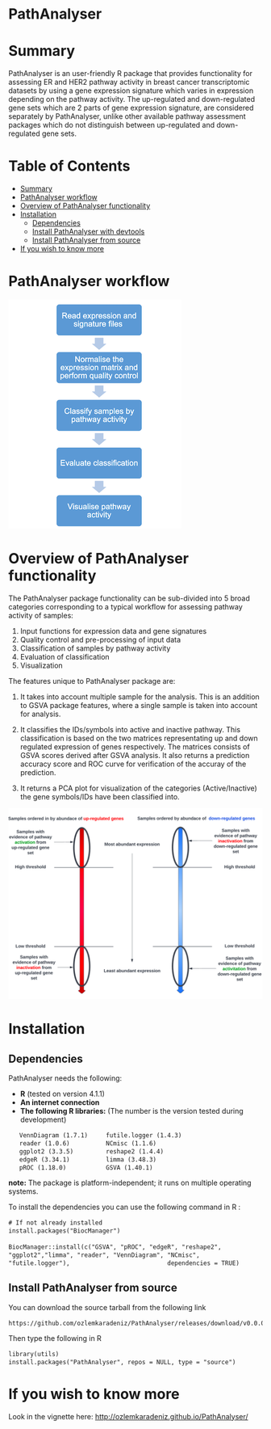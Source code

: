 # PathAnalyser

# Summary

  PathAnalyser is an user-friendly R package that provides functionality for assessing ER and 
  HER2 pathway activity in breast cancer transcriptomic datasets by using a gene expression signature 
  which varies in expression depending on the pathway activity. The up-regulated and down-regulated gene 
  sets which are 2 parts of gene expression signature, are considered separately by PathAnalyser,
  unlike other available pathway assessment packages which do not distinguish between up-regulated and
  down-regulated gene sets.
 

# Table of Contents

- [Summary](#summary)
- [PathAnalyser workflow](#pathanalyser-workflow)
- [Overview of PathAnalyser functionality](#overview-of-pathanalyser-functionality)
- [Installation](#installation)
    - [Dependencies](#dependencies)
    - [Install PathAnalyser with devtools](#install-pathanalyser-with-devtools)
    - [Install PathAnalyser from source](#install-pathanalyser-from-source)
- [If you wish to know more](#if-you-wish-to-know-more)
  
# PathAnalyser workflow

![PathAnalyser workflow](./vignettes/pathway_workflow.png?raw=true)

# Overview of PathAnalyser functionality

The PathAnalyser package functionality can be sub-divided into 5 broad 
categories corresponding to a typical workflow for assessing pathway activity of 
samples:

1.  Input functions for expression data and gene signatures
2.  Quality control and pre-processing of input data
3.  Classification of samples by pathway activity
4.  Evaluation of classification
5.  Visualization

The features unique to PathAnalyser package are:

1) It takes into account multiple sample for the analysis. This is an addition to GSVA package features, where a single sample is
taken into account for analysis.

2) It classifies the IDs/symbols into active and inactive pathway. This classification is based on the two matrices representating up and down regulated expression of genes respectively. The matrices consists of GSVA scores derived after GSVA analysis. It also returns a prediction accuracy score and ROC curve for verification of the accuray of the prediction.

3) It returns a PCA plot for visualization of the categories (Active/Inactive) the gene symbols/IDs have been classified into.

![Overview of PathAnalyser functionality](./vignettes/algorithm_diagram.png?raw=true) 

# Installation

## Dependencies

PathAnalyser needs the following:
- **R** (tested on version 4.1.1)
- **An internet connection**
- **The following R libraries:** (The number is the version tested during development)

```` 
   VennDiagram (1.7.1)     futile.logger (1.4.3) 
   reader (1.0.6)          NCmisc (1.1.6)        
   ggplot2 (3.3.5)         reshape2 (1.4.4)
   edgeR (3.34.1)          limma (3.48.3)        
   pROC (1.18.0)           GSVA (1.40.1)
````
**note:** The package is platform-independent; it runs on multiple operating systems.

To install the dependencies you can use the following command in R :

````
# If not already installed
install.packages("BiocManager")

BiocManager::install(c("GSVA", "pROC", "edgeR", "reshape2", "ggplot2","limma", "reader", "VennDiagram", "NCmisc", "futile.logger"),                           dependencies = TRUE)
````

## Install PathAnalyser from source

You can download the source tarball from the following link

````
https://github.com/ozlemkaradeniz/PathAnalyser/releases/download/v0.0.0.9000/PathAnalyser_0.0.0.9000.tar.gz
````

Then type the following in R

````
library(utils)
install.packages("PathAnalyser", repos = NULL, type = "source")
````

# If you wish to know more

Look in the vignette here:
http://ozlemkaradeniz.github.io/PathAnalyser/






